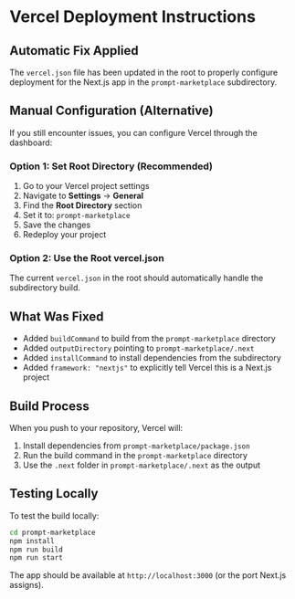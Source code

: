 # Vercel Deployment Instructions

## Automatic Fix Applied
The `vercel.json` file has been updated in the root to properly configure deployment for the Next.js app in the `prompt-marketplace` subdirectory.

## Manual Configuration (Alternative)

If you still encounter issues, you can configure Vercel through the dashboard:

### Option 1: Set Root Directory (Recommended)
1. Go to your Vercel project settings
2. Navigate to **Settings** → **General**
3. Find the **Root Directory** section
4. Set it to: `prompt-marketplace`
5. Save the changes
6. Redeploy your project

### Option 2: Use the Root vercel.json
The current `vercel.json` in the root should automatically handle the subdirectory build.

## What Was Fixed
- Added `buildCommand` to build from the `prompt-marketplace` directory
- Added `outputDirectory` pointing to `prompt-marketplace/.next`
- Added `installCommand` to install dependencies from the subdirectory
- Added `framework: "nextjs"` to explicitly tell Vercel this is a Next.js project

## Build Process
When you push to your repository, Vercel will:
1. Install dependencies from `prompt-marketplace/package.json`
2. Run the build command in the `prompt-marketplace` directory
3. Use the `.next` folder in `prompt-marketplace/.next` as the output

## Testing Locally
To test the build locally:
```bash
cd prompt-marketplace
npm install
npm run build
npm run start
```

The app should be available at `http://localhost:3000` (or the port Next.js assigns).
